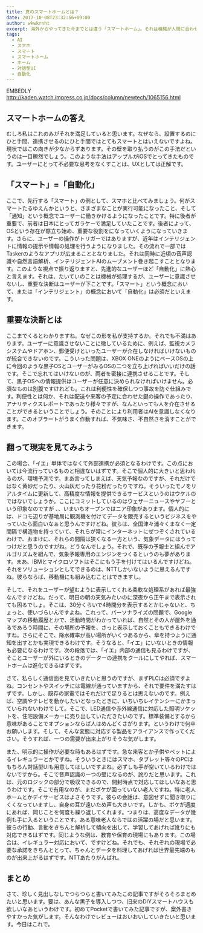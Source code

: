 ```yaml
---
title: 真のスマートホームとは？
date: 2017-10-08T23:32:56+09:00
author: wkwkrnht
excerpt: 海外からやってきた今までとは違う「スマートホーム」。それは機械が人間に合わせるという、願ってもみないものだった。この方向性を実現するために必要なものとは？
tags:
  - AI
  - スマホ
  - スマート
  - スマートホーム
  - ホーム
  - 対話型UI
  - 自動化
---
```

EMBEDLY http://kaden.watch.impress.co.jp/docs/column/newtech/1065156.html

## スマートホームの答え

むしろ私はこれのみがそれを満足していると思います。なぜなら、設置するのにひと手間、連携させるのにひと手間ではとてもスマートとはいえないですよね。現状ではこの向きが少なからずあります。その壁を取り払うのがこの手法だというのは一目瞭然でしょう。このような手法はアップルがiOSでとってきたものです。ユーザーにとって不必要な思考をなくすことは、UXとしては正解です。

## 「スマート」=「自動化」

ここで、先行する「スマート」の例として、スマホと比べてみましょう。何がスマートたるゆえんかというと、さまざまなことが実行可能になったこと、そして「通知」という概念でユーザーに働きかけるようになったことです。特に後者が重要で、前者は日本にとってガラケーで満足していたことです。後者によって、OSという存在が際立ち始め、重要な役割をになっていくようになっていきます。さらに、ユーザーの操作がトリガーではありますが、近年はインテリジェントに情報の提示や情報の処理を行うようになりました。その流れで一部ではTaskerのようなアプリが広まることとなりました。それは同時に近頃の音声認識や自然言語解析、インテリジェントAIのムーブメント巻き起こすこととなります。このような視点で振り返りますと、先進的なユーザーほど「自動化」に熱心と言えます。それは、たいていのことは機械が処理するが、ユーザーに意識させないし、重要な決断はユーザーが下ことです。「スマート」という概念において、または「インテリジェント」の概念において「自動化」は必須だといえます。

## 重要な決断とは

ここまでくるとわかりますね。なぜこの形を私が支持するか。それでも不満はあります。ユーザーに意識させないことに徹しているために、例えば、監視カメラシステムやドアホン、郵便受けといったユーザーが介在しなければいけないものが統合できないのです。こういった問題は、XBOX ONEのようにベースOSの上に今回のような黒子OSとユーザーがみるOSの二つを立ち上げればいいだけの話です。そこで忘れてはいけないのが、両者を密接に連携させることです。そして、黒子OSへの情報提供はユーザーが任意に決められなければいけません。必須なものは別腹ですけれども。これは利便性を確保しつつ事故を防ぐ仕組みです。利便性とは何か、それは配送や来客の予定に合わせた鍵の操作であったり、アナリティクスレポートであったり様々ですが、なんといっても人を介在させることができるということでしょう。そのことにより利用者はAIを意識しなくなります。このオブラートがうまく作動すれば、不気味さ、不自然さを消すことができます。

## 翻って現実を見てみよう

この場合、「イエ」単体ではなくて外部連携が必須となるわけです。この点においては今流行っているものと相違ないはずです。そこで個人的に大きいと思われるのが、環境予測です。まあ言ってしまえば、天気予報なのですが、それだけではなく黄砂だったり、火山灰だったり花粉だったりですね。そういったモノをリアルタイムに更新して、高精度な情報を提供できるサービスというのはウケルのではないでしょうか。ここにコミットしているのはウェザーニュースやヤフーという印象なのですが 、、いまいちオープンではニア印象があります。個人的には、ドコモ辺りが基地局に観測機を付けてデータを販売するというビジネスをやっていたら面白いなぁと思うんですけどね。彼らは、全国津々浦々くまなく一定間隔で構造物を持っていて、それらが常にインターネットにぜつぞくされているわけで、おまけに、それらの間隔は狭くなる一方という、気象データにはうってつけだと思うのですがね。どうなんでしょう。それで、既存の予報士と組んでアルゴリズムを組んで、気象予報専用のエンジンをつくるというのも夢があります。まあ、IBMとマイクロソフトはそこにもう手を付けてはいるんですけどね。それをソリューションとしてできるのは、NTTしかいないように思えるんですね。彼らならば、移動機にも組み込むことはできますし。

そして、それをユーザーが望むように表示してくれる柔軟な処理系があれば最強なんですけどね。だって、明日の朝の天気みたいのに深夜から正午まで表示されても困るでしょ。そこは、30分くらいで4時間分を表示するとかじゃないと、ちょっと、使いづらいんですよね。これって、パーソナライズの問題で、Googleマップの移動履歴とかで、活動時間がわかっていれば、自然とその人が屋外を通るであろう時間に、その場所の予報を、さっと表示しておくこともできるわけですね。さらにそこで、降水確率が高い場所がいくつあるから、傘を持つように通知を出すとかも実現できるわけです。そうなると、「イエ」にいないときの情報も必要になるわけです。次の段落では、「イエ」内部の通信も見るわけですが、そことユーザーが外にいるときのデーターの連携をクールにしてやれば、スマートホームは進化できるはずです。

さて、私らしく通信面を見ていきたいと思うのですが、まずPLCは必須ですよね。コンセントやスイッチには電線が通っていますから、それで要件を満たすはずです。しかし、既存の家電ではそれだけで足りるとは思えないのです。例えば、空調やテレビを動かしたいとなったときに、いちいちレイテンシーにかまっていられないわけでして。そこで、LED通信や赤外線通信に対応した照明ソケットを、住宅設備メーカーに売り出していただきたいのです。標準装備とするから意味があることでオプションならば人はめんどくさがります。というわけで何卒お願いします。そして、そんな変態に対応する製品をアライアンスで作ってください。そうすれば、一つの需要が出来上がりそうな気がします。

また、明示的に操作が必要な時もあるはずです。急な来客とか子供やペットによるイレギュラーとかですね。そういうときにはスマホ、タブレット等々のPCはもちろん対話型UIも用意してほしいですよね。必ずしも手が空いているわけではないですから。そこで音声認識の一つの壁になるのが、訛りだと思います。これは、元のロジックの部分で吸収できるので、開封時点で対応してほしいなあと思うわけです。そこで有用なのが、まだボケが回っていない老人ですね。特に老人ホームとかデイサービスはよさそうです。彼らの会話は、意図せずに聞き取りにくくなっていますし、自身の耳が遠いため声も大きいです。しかも、ボケが適度にあれば、同じことを何度も繰り返してくれます。つまりは、高度なデータが幾例も手に入るということです。ある意味老人ならではの活躍の場だと思います。彼らの行動、言動をきちんと解析して傾向を出して、学習してあげれば訛りにも対応できるはずです。同じような例は、教育や保育の現場にもあります。この場合は、イレギュラー対応において、ですけどね。それでも、それぞれの現場で必要な承諾をきちんととって、ちゃんとデータを料理してあげれば世界最先端のものが出来上がるはずです。NTTあたりがんばれ。

## まとめ

さて、珍しく見出しなしでつらつらと書いてみたこの記事ですがそろそろまとめたいと思います。要は、あんな黒子を導入しつつ、旧来のDIYスマートハウスも欲しいなあというわけです。初めてPocketで書いてみた記事ですが、案外書きやすかった気がします。そんなわけでレビューはおいおいしていきたいと思います。今日はこれで。